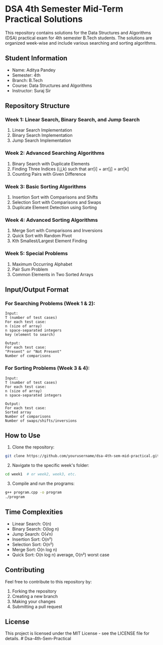 # DSA 4th Semester Mid-Term Practical Solutions

This repository contains solutions for the Data Structures and Algorithms (DSA) practical exam for 4th semester B.Tech students. The solutions are organized week-wise and include various searching and sorting algorithms.

## Student Information
- Name: Aditya Pandey
- Semester: 4th
- Branch: B.Tech
- Course: Data Structures and Algorithms
- Instructor: Suraj Sir

## Repository Structure

### Week 1: Linear Search, Binary Search, and Jump Search
1. Linear Search Implementation
2. Binary Search Implementation
3. Jump Search Implementation

### Week 2: Advanced Searching Algorithms
1. Binary Search with Duplicate Elements
2. Finding Three Indices (i,j,k) such that arr[i] + arr[j] = arr[k]
3. Counting Pairs with Given Difference

### Week 3: Basic Sorting Algorithms
1. Insertion Sort with Comparisons and Shifts
2. Selection Sort with Comparisons and Swaps
3. Duplicate Element Detection using Sorting

### Week 4: Advanced Sorting Algorithms
1. Merge Sort with Comparisons and Inversions
2. Quick Sort with Random Pivot
3. Kth Smallest/Largest Element Finding

### Week 5: Special Problems
1. Maximum Occurring Alphabet
2. Pair Sum Problem
3. Common Elements in Two Sorted Arrays

## Input/Output Format

### For Searching Problems (Week 1 & 2):
```
Input:
T (number of test cases)
For each test case:
n (size of array)
n space-separated integers
key (element to search)

Output:
For each test case:
"Present" or "Not Present"
Number of comparisons
```

### For Sorting Problems (Week 3 & 4):
```
Input:
T (number of test cases)
For each test case:
n (size of array)
n space-separated integers

Output:
For each test case:
Sorted array
Number of comparisons
Number of swaps/shifts/inversions
```

## How to Use

1. Clone the repository:
```bash
git clone https://github.com/yourusername/dsa-4th-sem-mid-practical.git
```

2. Navigate to the specific week's folder:
```bash
cd week1  # or week2, week3, etc.
```

3. Compile and run the programs:
```bash
g++ program.cpp -o program
./program
```

## Time Complexities

- Linear Search: O(n)
- Binary Search: O(log n)
- Jump Search: O(√n)
- Insertion Sort: O(n²)
- Selection Sort: O(n²)
- Merge Sort: O(n log n)
- Quick Sort: O(n log n) average, O(n²) worst case

## Contributing

Feel free to contribute to this repository by:
1. Forking the repository
2. Creating a new branch
3. Making your changes
4. Submitting a pull request

## License

This project is licensed under the MIT License - see the LICENSE file for details. #   D s a - 4 t h - S e m - P r a c t i c a l 
 
 

